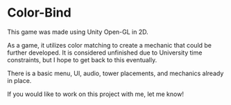 # Color-Bind
This game was made using Unity Open-GL in 2D. 

As a game, it utilizes color matching to create a mechanic that could be further developed.
It is considered unfinished due to University time constraints, but I hope to get back to this eventually.

There is a basic menu, UI, audio, tower placements, and mechanics already in place. 

If you would like to work on this project with me, let me know!
